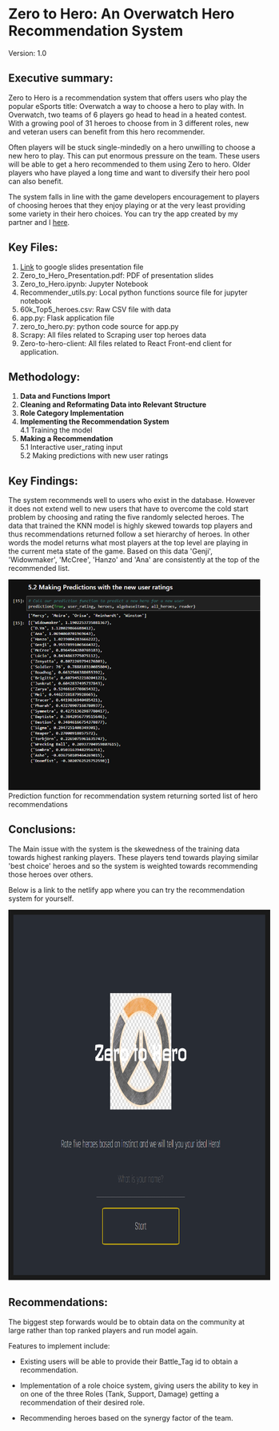 # Zero to Hero: An Overwatch Hero Recommendation System

Version: 1.0

## Executive summary:
Zero to Hero is a recommendation system that offers users who play the popular eSports title: Overwatch a way to choose a hero to play with. In Overwatch, two teams of 6 players go head to head in a heated contest. With a growing pool of 31 heroes to choose from in 3 different roles, new and veteran users can benefit from this hero recommender. 

Often players will be stuck single-mindedly on a hero unwilling to choose a new hero to play. This can put enormous pressure on the team. These users will be able to get a hero recommended to them using Zero to hero. Older players who have played a long time and want to diversify their hero pool can also benefit. 

The system falls in line with the game developers encouragement to players of choosing heroes that they enjoy playing or at the very least providing some variety in their hero choices.
You can try the app created by my partner and I [here](https://zerotohero.netlify.app/).
## Key Files:
1. [Link](https://docs.google.com/presentation/d/1Msojl3rMYKx6QoBoxKPLGWAH0FjbMUsbQF8YecpShV8/edit?usp=sharing) to google slides presentation file  
2. Zero_to_Hero_Presentation.pdf: PDF of presentation slides  
3. Zero_to_Hero.ipynb: Jupyter Notebook  
4. Recommender_utils.py: Local python functions source file for jupyter notebook   
5. 60k_Top5_heroes.csv: Raw CSV file with data  
6. app.py: Flask application file  
7. zero_to_hero.py: python code source for app.py  
8. Scrapy: All files related to Scraping user top heroes data  
9. Zero-to-hero-client: All files related to React Front-end client for application.

## Methodology:
1. **Data and Functions Import**  
2. **Cleaning and Reformating Data into Relevant Structure**  
3. **Role Category Implementation**  
4. **Implementing the Recommendation System**  
    4.1 Training the model  
5. **Making a Recommendation**  
    5.1 Interactive user_rating input  
    5.2 Making predictions with new user ratings

## Key Findings:
The system recommends well to users who exist in the database.
However it does not extend well to new users that have to overcome the cold start problem by choosing and rating the five randomly selected heroes.
The data that trained the KNN model is highly skewed towards top players and thus recommendations returned follow a set hierarchy of heroes.
In other words the model returns what most players at the top level are playing in the current meta state of the game. Based on this data 'Genji', 'Widowmaker', 'McCree', 'Hanzo' and 'Ana' are consistently at the top of the recommended list.


![Prediction function in action:](/Images/Prediction-function-in-action.png)
Prediction function for recommendation system returning sorted list of hero recommendations

## Conclusions:
The Main issue with the system is the skewedness of the training data towards highest ranking players. These players tend towards playing similar 'best choice' heroes and so the system is weighted towards recommending those heroes over others. 

Below is a link to the netlify app where you can try the recommendation system for yourself.

<a href="https://zerotohero.netlify.app/" target="_blank"><img src="Images/Netlify_App_Landing_Page.png" 
alt="Netlify App Landing page" width="1080" height="720" border="10" /></a>
## Recommendations:
The biggest step forwards would be to obtain data on the community at large rather than top ranked players and run model again.

Features to implement include: 
- Existing users will be able to provide their Battle_Tag id to obtain a recommendation.  

- Implementation of a role choice system, giving users the ability to key in on one of the three Roles (Tank, Support, Damage) getting a recommendation of their desired role.  

- Recommending heroes based on the synergy factor of the team.  



